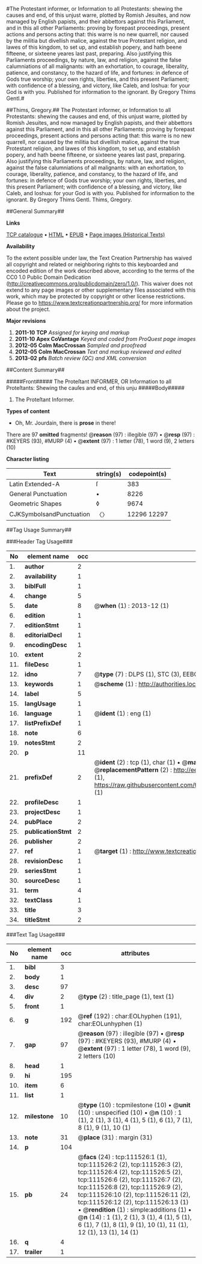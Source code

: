#The Protestant informer, or Information to all Protestants: shewing the causes and end, of this unjust warre, plotted by Romish Jesuites, and now managed by English papists, and their abbettors against this Parliament, and in this all other Parliaments: proving by forepast proceedings, present actions and persons acting that: this warre is no new quarrell, nor caused by the militia but divellish malice, against the true Protestant religion, and lawes of this kingdom, to set up, and establish popery, and hath beene fifteene, or sixteene yeares last past, preparing. Also justifying this Parliaments proceedings, by nature, law, and religion, against the false calumniations of all malignants: with an exhortation, to courage, liberality, patience, and constancy, to the hazard of life, and fortunes: in defence of Gods true worship; your own rights, liberties, and this present Parliament; with confidence of a blessing, and victory, like Caleb, and Ioshua: for your God is with you. Published for information to the ignorant. By Gregory Thims Gentl.#

##Thims, Gregory.##
The Protestant informer, or Information to all Protestants: shewing the causes and end, of this unjust warre, plotted by Romish Jesuites, and now managed by English papists, and their abbettors against this Parliament, and in this all other Parliaments: proving by forepast proceedings, present actions and persons acting that: this warre is no new quarrell, nor caused by the militia but divellish malice, against the true Protestant religion, and lawes of this kingdom, to set up, and establish popery, and hath beene fifteene, or sixteene yeares last past, preparing. Also justifying this Parliaments proceedings, by nature, law, and religion, against the false calumniations of all malignants: with an exhortation, to courage, liberality, patience, and constancy, to the hazard of life, and fortunes: in defence of Gods true worship; your own rights, liberties, and this present Parliament; with confidence of a blessing, and victory, like Caleb, and Ioshua: for your God is with you. Published for information to the ignorant. By Gregory Thims Gentl.
Thims, Gregory.

##General Summary##

**Links**

[TCP catalogue](http://www.ota.ox.ac.uk/tcp/)  • 
[HTML](http://tei.it.ox.ac.uk/tcp/Texts-HTML/free/A93/A93350.html)  • 
[EPUB](http://tei.it.ox.ac.uk/tcp/Texts-EPUB/free/A93/A93350.epub) • 
[Page images (Historical Texts)](https://historicaltexts.jisc.ac.uk/eebo-99859443e)

**Availability**

To the extent possible under law, the Text Creation Partnership has waived all copyright and related or neighboring rights to this keyboarded and encoded edition of the work described above, according to the terms of the CC0 1.0 Public Domain Dedication (http://creativecommons.org/publicdomain/zero/1.0/). This waiver does not extend to any page images or other supplementary files associated with this work, which may be protected by copyright or other license restrictions. Please go to https://www.textcreationpartnership.org/ for more information about the project.

**Major revisions**

1. __2011-10__ __TCP__ *Assigned for keying and markup*
1. __2011-10__ __Apex CoVantage__ *Keyed and coded from ProQuest page images*
1. __2012-05__ __Colm MacCrossan__ *Sampled and proofread*
1. __2012-05__ __Colm MacCrossan__ *Text and markup reviewed and edited*
1. __2013-02__ __pfs__ *Batch review (QC) and XML conversion*

##Content Summary##

#####Front#####
The Proteſtant INFORMER, OR Information to all Proteſtants: Shewing the cauſes and end, of this unju
#####Body#####

1. The Proteſtant Informer.

**Types of content**

  * Oh, Mr. Jourdain, there is **prose** in there!

There are 97 **omitted** fragments! 
 @__reason__ (97) : illegible (97)  •  @__resp__ (97) : #KEYERS (93), #MURP (4)  •  @__extent__ (97) : 1 letter (78), 1 word (9), 2 letters (10)

**Character listing**


|Text|string(s)|codepoint(s)|
|---|---|---|
|Latin Extended-A|ſ|383|
|General Punctuation|•|8226|
|Geometric Shapes|◊|9674|
|CJKSymbolsandPunctuation|〈〉|12296 12297|

##Tag Usage Summary##

###Header Tag Usage###

|No|element name|occ|attributes|
|---|---|---|---|
|1.|__author__|2||
|2.|__availability__|1||
|3.|__biblFull__|1||
|4.|__change__|5||
|5.|__date__|8| @__when__ (1) : 2013-12 (1)|
|6.|__edition__|1||
|7.|__editionStmt__|1||
|8.|__editorialDecl__|1||
|9.|__encodingDesc__|1||
|10.|__extent__|2||
|11.|__fileDesc__|1||
|12.|__idno__|7| @__type__ (7) : DLPS (1), STC (3), EEBO-CITATION (1), PROQUEST (1), VID (1)|
|13.|__keywords__|1| @__scheme__ (1) : http://authorities.loc.gov/ (1)|
|14.|__label__|5||
|15.|__langUsage__|1||
|16.|__language__|1| @__ident__ (1) : eng (1)|
|17.|__listPrefixDef__|1||
|18.|__note__|6||
|19.|__notesStmt__|2||
|20.|__p__|11||
|21.|__prefixDef__|2| @__ident__ (2) : tcp (1), char (1)  •  @__matchPattern__ (2) : ([0-9\-]+):([0-9IVX]+) (1), (.+) (1)  •  @__replacementPattern__ (2) : http://eebo.chadwyck.com/downloadtiff?vid=$1&page=$2 (1), https://raw.githubusercontent.com/textcreationpartnership/Texts/master/tcpchars.xml#$1 (1)|
|22.|__profileDesc__|1||
|23.|__projectDesc__|1||
|24.|__pubPlace__|2||
|25.|__publicationStmt__|2||
|26.|__publisher__|2||
|27.|__ref__|1| @__target__ (1) : http://www.textcreationpartnership.org/docs/. (1)|
|28.|__revisionDesc__|1||
|29.|__seriesStmt__|1||
|30.|__sourceDesc__|1||
|31.|__term__|4||
|32.|__textClass__|1||
|33.|__title__|3||
|34.|__titleStmt__|2||


###Text Tag Usage###

|No|element name|occ|attributes|
|---|---|---|---|
|1.|__bibl__|3||
|2.|__body__|1||
|3.|__desc__|97||
|4.|__div__|2| @__type__ (2) : title_page (1), text (1)|
|5.|__front__|1||
|6.|__g__|192| @__ref__ (192) : char:EOLhyphen (191), char:EOLunhyphen (1)|
|7.|__gap__|97| @__reason__ (97) : illegible (97)  •  @__resp__ (97) : #KEYERS (93), #MURP (4)  •  @__extent__ (97) : 1 letter (78), 1 word (9), 2 letters (10)|
|8.|__head__|1||
|9.|__hi__|195||
|10.|__item__|6||
|11.|__list__|1||
|12.|__milestone__|10| @__type__ (10) : tcpmilestone (10)  •  @__unit__ (10) : unspecified (10)  •  @__n__ (10) : 1 (1), 2 (1), 3 (1), 4 (1), 5 (1), 6 (1), 7 (1), 8 (1), 9 (1), 10 (1)|
|13.|__note__|31| @__place__ (31) : margin (31)|
|14.|__p__|104||
|15.|__pb__|24| @__facs__ (24) : tcp:111526:1 (1), tcp:111526:2 (2), tcp:111526:3 (2), tcp:111526:4 (2), tcp:111526:5 (2), tcp:111526:6 (2), tcp:111526:7 (2), tcp:111526:8 (2), tcp:111526:9 (2), tcp:111526:10 (2), tcp:111526:11 (2), tcp:111526:12 (2), tcp:111526:13 (1)  •  @__rendition__ (1) : simple:additions (1)  •  @__n__ (14) : 1 (1), 2 (1), 3 (1), 4 (1), 5 (1), 6 (1), 7 (1), 8 (1), 9 (1), 10 (1), 11 (1), 12 (1), 13 (1), 14 (1)|
|16.|__q__|4||
|17.|__trailer__|1||
